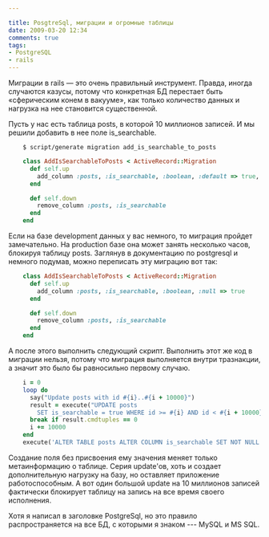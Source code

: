 ```yaml
---

title: PosgtreSql, миграции и огромные таблицы
date: 2009-03-20 12:34
comments: true
tags:
- PostgreSQL
- rails
---
```


Миграции в rails — это очень правильный инструмент. Правда, иногда случаются казусы, потому что конкретная БД перестает
быть «сферическим конем в вакууме», как только количество данных и нагрузка на нее становится существенной.

Пусть у нас есть таблица posts, в которой 10 миллионов записей. И мы решили добавить в нее поле is_searchable.

```
    $ script/generate migration add_is_searchable_to_posts
```

``` ruby
    class AddIsSearchableToPosts < ActiveRecord::Migration
      def self.up
        add_column :posts, :is_searchable, :boolean, :default => true, :null => false
      end

      def self.down
        remove_column :posts, :is_searchable
      end
    end
```

Если на базе development данных у вас немного, то миграция пройдет замечательно. На production базе она может занять
несколько часов, блокируя таблицу posts. Заглянув в документацию по postgresql и немного подумав, можно переписать эту
миграцию вот так:

``` ruby
    class AddIsSearchableToPosts < ActiveRecord::Migration
      def self.up
        add_column :posts, :is_searchable, :boolean, :null => true
      end

      def self.down
        remove_column :posts, :is_searchable
      end
    end
```

А после этого выполнить следующий скрипт. Выполнить этот же код в миграции нельзя, потому что миграция выполняется
внутри тразнакции, а значит это было бы равносильно первому случаю.

``` ruby
    i = 0
    loop do
      say("Update posts with id #{i}..#{i + 10000}")
      result = execute("UPDATE posts
        SET is_searchable = true WHERE id >= #{i} AND id < #{i + 10000}")
      break if result.cmdtuples == 0
      i += 10000
    end
    execute('ALTER TABLE posts ALTER COLUMN is_searchable SET NOT NULL')
```

Создание поля без присвоения ему значения меняет только метаинформацию о таблице. Серия update'ов, хоть и
создает дополнительную нагрузку на базу, но оставляет приложение работоспособным. А вот один большой update на 10
миллионов записей фактически блокирует таблицу на запись на все время своего исполнения.

Хотя я написал в заголовке PostgreSql, но это правило распространяется на все БД, с которыми я знаком --- MySQL и MS
SQL.
